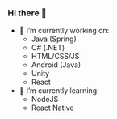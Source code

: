 ### Hi there 👋
- 🔭 I’m currently working on:
  + Java (Spring)
  + C# (.NET) 
  + HTML/CSS/JS
  + Android (Java)
  + Unity
  + React
- 🌱 I’m currently learning:
  + NodeJS
  + React Native
  

<!--
**Evolting/Evolting** is a ✨ _special_ ✨ repository because its `README.md` (this file) appears on your GitHub profile.

Here are some ideas to get you started:

- 🔭 I’m currently working on ...
- 🌱 I’m currently learning ...
- 👯 I’m looking to collaborate on ...
- 🤔 I’m looking for help with ...
- 💬 Ask me about ...
- 📫 How to reach me: ...
- 😄 Pronouns: ...
- ⚡ Fun fact: ...
-->
